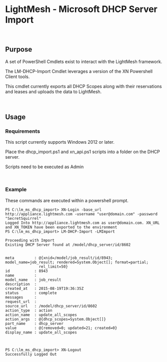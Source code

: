 LightMesh - Microsoft DHCP Server Import
========================================

 

Purpose
-------

A set of PowerShell Cmdlets exist to interact with the LightMesh framework.

The LM-DHCP-Import Cmdlet leverages a version of the XN Powershell Client tools.

This cmdlet currently exports all DHCP Scopes along with their reservations and leases and uploads the data to LightMesh.

 

Usage
-----

### Requirements

This script currently supports Windows 2012 or later.

Place the dhcp_import.ps1 and xn_api.ps1 scripts into a folder on the  DHCP server.

Scripts need to be executed as Admin

 

### Example

These commands are executed within a powershell prompt.

~~~~~~~~~~~~~~~~~~~~~~~~~~~~~~~~~~~~~~~~~~~~~~~~~~~~~~~~~~~~~~~~~~~~~~~~~~~~~~~~
PS C:\lm_ms_dhcp_import> XN-Login -base_url http://appliance.lightmesh.com -username "user@domain.com" -password "SecretSquirrel"
Logged Into http://appliance.lightmesh.com as user@domain.com. XN_URL and XN_TOKEN have been exported to the environment
PS C:\lm_ms_dhcp_import> LM-DHCP-Import -LMImport

Proceeding with Import
Existing DHCP Server found at /model/dhcp_server/id/8602


meta         : @{xnid=/model/job_result/id/8943; model_name=job_result; rendered=System.Object[]; format=partial;
               rel_limit=50}
id           : 8943
name         :
model_name   : job_result
description  :
created_at   : 2015-08-19T19:36:35Z
status       : complete
messages     :
request_url  :
source_url   : /model/dhcp_server/id/8602
action_type  : action
action_name  : update_all_scopes
action_args  : @{dhcp_scopes=System.Object[]}
part_name    : dhcp_server
value        : @{removed=0; updated=21; created=0}
display_name : update_all_scopes



PS C:\lm_ms_dhcp_import> XN-Logout
Successfully Logged Out
~~~~~~~~~~~~~~~~~~~~~~~~~~~~~~~~~~~~~~~~~~~~~~~~~~~~~~~~~~~~~~~~~~~~~~~~~~~~~~~~
